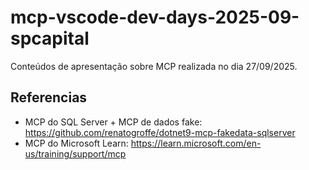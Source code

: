 # mcp-vscode-dev-days-2025-09-spcapital
Conteúdos de apresentação sobre MCP realizada no dia 27/09/2025.

## Referencias

- MCP do SQL Server + MCP de dados fake: https://github.com/renatogroffe/dotnet9-mcp-fakedata-sqlserver
- MCP do Microsoft Learn: https://learn.microsoft.com/en-us/training/support/mcp
